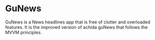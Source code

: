 # GuNews
GuNews is a News headlines app that is free of clutter and overloaded features. It is the improved version of achida guNews that follows the MVVM principles.
